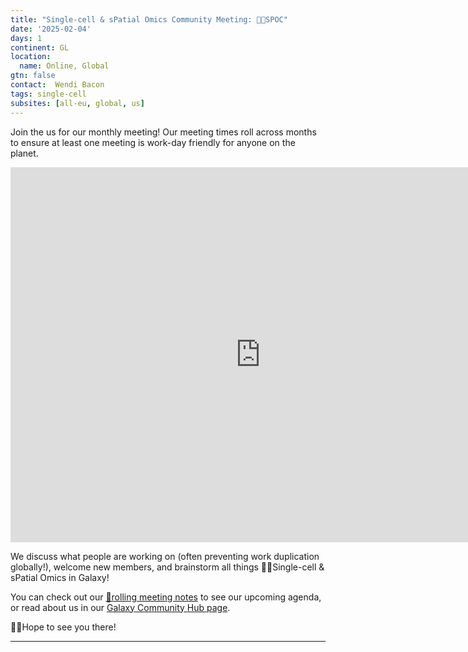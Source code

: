 ```yaml
---
title: "Single-cell & sPatial Omics Community Meeting: 🖖🏾SPOC"
date: '2025-02-04'
days: 1
continent: GL
location:
  name: Online, Global
gtn: false
contact:  Wendi Bacon
tags: single-cell
subsites: [all-eu, global, us]
---
```


Join the us for our monthly meeting! Our meeting times roll across months to ensure at least one meeting is work-day friendly for anyone on the planet.

<iframe src="https://calendar.google.com/calendar/embed?height=600&wkst=1&ctz=Europe%2FLondon&showPrint=0&mode=AGENDA&showCalendars=0&src=Z2FsYXh5LnNjLmNvcEBnbWFpbC5jb20&color=%237CB342" style="border-width:0" width="800" height="600" frameborder="0" scrolling="no"></iframe>

We discuss what people are working on (often preventing work duplication globally!), welcome new members, and brainstorm all things 🖖🏾Single-cell & sPatial Omics in Galaxy!

You can check out our <a href="https://docs.google.com/document/d/19W--oeFoEgfZbw9MWvky_A__554th-VG3ryOqtfmHSA/edit?tab=t.ikggoqty5qt#heading=h.fwh1shniur5d">📝rolling meeting notes</a> to see our upcoming agenda, or read about us in our <a href="https://galaxyproject.org/community/sig/singlecell/">Galaxy Community Hub page</a>.

👋🏾Hope to see you there!



---

